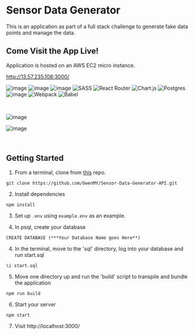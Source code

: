 # Sensor Data Generator
This is an application as part of a full stack challenge to generate fake data points and manage the data.

## Come Visit the App Live!
Application is hosted on an AWS EC2 micro instance.  

http://13.57.235.108:3000/

![image](https://img.shields.io/badge/JavaScript-323330?style=for-the-badge&logo=javascript&logoColor=F7DF1E) ![image](https://img.shields.io/badge/React-20232A?style=for-the-badge&logo=react&logoColor=61DAFB) ![image](https://img.shields.io/badge/HTML5-E34F26?style=for-the-badge&logo=html5&logoColor=white) ![SASS](https://img.shields.io/badge/SASS-hotpink.svg?style=for-the-badge&logo=SASS&logoColor=white)  ![React Router](https://img.shields.io/badge/React_Router-CA4245?style=for-the-badge&logo=react-router&logoColor=white) ![Chart.js](https://img.shields.io/badge/chart.js-F5788D.svg?style=for-the-badge&logo=chart.js&logoColor=white) ![Postgres](https://img.shields.io/badge/postgres-%23316192.svg?style=for-the-badge&logo=postgresql&logoColor=white) ![image](https://img.shields.io/badge/Express.js-000000?style=for-the-badge&logo=express&logoColor=white) ![Webpack](https://img.shields.io/badge/webpack-%238DD6F9.svg?style=for-the-badge&logo=webpack&logoColor=black) ![Babel](https://img.shields.io/badge/Babel-F9DC3e?style=for-the-badge&logo=babel&logoColor=black)

<br>

![image](https://lh3.googleusercontent.com/cM26Pd4S-yh2csd1Du53kpUMtfe_PN0JZCgC1qv36UqIZRdK0dkaFzbj3-6iFkUqgTTL16uQb4vrGKcIqD8SG6ABQH7wi173OaGFMhNuSkzwwcK_DyBoOHg6RaERI81qnEUcBFp8Jw=w2400)

![image](https://lh3.googleusercontent.com/s95j_RZyppATnzE-jDMGLYuYd4SzL26JoEq_MN2PMEmXRbwZrZOXsnia1U8mTh9ZYkuH1wIgM9-t-yP3pslb6SoBveD2xMclfNdTqP9DvG1lZEajZv62pmoodj6HuToUtFAmw94Blw=w2400)


<br>



## Getting Started
1. From a terminal, clone from [this](https://github.com/OwenMY/Sensor-Data-Generator-API.git) repo.
```
git clone https://github.com/OwenMY/Sensor-Data-Generator-API.git
```
2. Install dependencies
```
npm install
```

3. Set up `.env` using `example.env` as an example.

4. In psql, create your database
```
CREATE DATABASE (***Your Database Name goes Here**)
```

4. In the terminal, move to the 'sql' directory, log into your database and run start.sql
 ```
 \i start.sql
 ```

5. Move one directory up and run the 'build' script to transpile and bundle the application
```
npm run build
```

6. Start your server
```
npm start
```
7. Visit http://localhost:3000/
